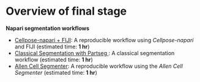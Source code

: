 # Overview of final stage

**Napari segmentation workflows**

- [Cellpose-napari + FIJI](cellpose): A reproducible workflow using *Cellpose-napari* and FIJI (estimated time: **1 hr**)
- [Classical Segmentation with Partseg ](partseg): A classical segmentation workflow (estimated time: **1 hr**)
- [Allen Cell Segmenter](allencell): A reproducible workflow using the *Allen Cell Segmenter* (estimated time: **1 hr**)
